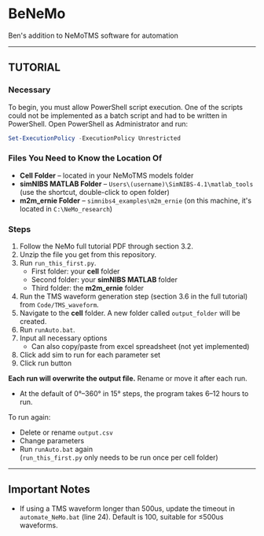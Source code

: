 # BeNeMo
Ben's addition to NeMoTMS software for automation

---

## TUTORIAL

### Necessary

To begin, you must allow PowerShell script execution. One of the scripts could not be implemented as a batch script and had to be written in PowerShell. Open PowerShell as Administrator and run:

```powershell
Set-ExecutionPolicy -ExecutionPolicy Unrestricted
```

### Files You Need to Know the Location Of

- **Cell Folder** – located in your NeMoTMS models folder  
- **simNIBS MATLAB Folder** – `Users\(username)\SimNIBS-4.1\matlab_tools` (use the shortcut, double-click to open folder)  
- **m2m_ernie Folder** – `simnibs4_examples\m2m_ernie` (on this machine, it's located in `C:\NeMo_research`)  

### Steps

1. Follow the NeMo full tutorial PDF through section 3.2.
2. Unzip the file you get from this repository.
3. Run `run_this_first.py`.  
   - First folder: your **cell** folder  
   - Second folder: your **simNIBS MATLAB** folder  
   - Third folder: the **m2m_ernie** folder  
4. Run the TMS waveform generation step (section 3.6 in the full tutorial) from `Code/TMS_waveform`.
5. Navigate to the **cell** folder. A new folder called `output_folder` will be created.
6. Run `runAuto.bat`.
7. Input all necessary options
   - Can also copy/paste from excel spreadsheet (not yet implemented)
8. Click add sim to run for each parameter set
9. Click run button

**Each run will overwrite the output file.** Rename or move it after each run.

- At the default of 0°–360° in 15° steps, the program takes 6–12 hours to run.

To run again:
- Delete or rename `output.csv`
- Change parameters
- Run `runAuto.bat` again  
(`run_this_first.py` only needs to be run once per cell folder)

---

## Important Notes
- If using a TMS waveform longer than 500us, update the timeout in `automate_NeMo.bat` (line 24). Default is 100, suitable for ≤500us waveforms.
